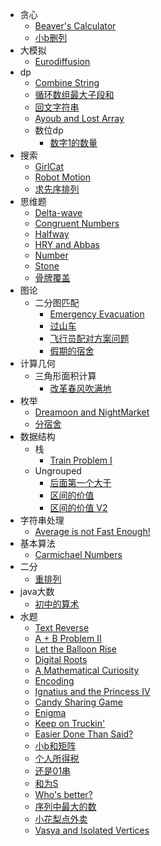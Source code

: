 - 贪心
    - [Beaver's Calculator](<https://blog.csdn.net/howardemily/article/details/54912973>)
    - [小b删列](http://www.51nod.com/Challenge/Problem.html#!#problemId=2523)
- 大模拟
    - [Eurodiffusion](<https://vjudge.net/problem/UVALive-2724>)
- dp
    - [Combine String](<http://acm.hdu.edu.cn/showproblem.php?pid=5707>)
    - [循环数组最大子段和](http://www.51nod.com/Challenge/Problem.html#!#problemId=1050)
    - [回文字符串](http://www.51nod.com/Challenge/ProblemSubmitDetail.html#!#judgeId=749313)
    - [Ayoub and Lost Array](https://vjudge.net/problem/CodeForces-1105C)
    - 数位dp
        - [数字1的数量](http://www.51nod.com/Challenge/Problem.html#!#problemId=1009)
- 搜索
    - [GirlCat](<https://vjudge.net/problem/HDU-5706>)
    - [Robot Motion](http://acm.hdu.edu.cn/showproblem.php?pid=1035)
    - [求先序排列](https://www.luogu.org/fe/problem/P1030)
- 思维题
    - [Delta-wave](<http://acm.hdu.edu.cn/showproblem.php?pid=1030>)
    - [Congruent Numbers](https://icpcarchive.ecs.baylor.edu/index.php?option=com_onlinejudge&Itemid=8&page=show_problem&problem=6201)
    - [Halfway](https://icpcarchive.ecs.baylor.edu/index.php?option=com_onlinejudge&Itemid=8&page=show_problem&problem=6203)
    - [HRY and Abbas](https://ac.nowcoder.com/acm/contest/874/C)
    - [Number](https://ac.nowcoder.com/acm/contest/893/B)
    - [Stone](https://ac.nowcoder.com/acm/contest/893/D)
    - [骨牌覆盖](http://www.51nod.com/Challenge/Problem.html#!#problemId=1031)
- 图论
    - 二分图匹配
        - [Emergency Evacuation](<https://vjudge.net/problem/CSU-2282>)
        - [过山车](<http://acm.hdu.edu.cn/showproblem.php?pid=2063>)
        - [飞行员配对方案问题](https://www.luogu.org/problemnew/show/P2756)
        - [假期的宿舍](https://www.luogu.org/problemnew/show/P2055)
- 计算几何
    - 三角形面积计算
        - [改革春风吹满地](<http://acm.hdu.edu.cn/showproblem.php?pid=2036>)
- 枚举
    - [Dreamoon and NightMarket](<https://vjudge.net/problem/Gym-101234G>)
    - [分宿舍](http://acm.hdu.edu.cn/showproblem.php?pid=6492)
- 数据结构
    - 栈
        - [Train Problem I](<http://acm.hdu.edu.cn/showproblem.php?pid=1022>)
    - Ungrouped
        - [后面第一个大于](http://www.51nod.com/Challenge/ProblemSubmitDetail.html#!#judgeId=743857)
        - [区间的价值](http://www.51nod.com/Challenge/Problem.html#!#problemId=1564)
        - [区间的价值 V2](http://www.51nod.com/Challenge/Problem.html#!#problemId=1674)
- 字符串处理
    - [Average is not Fast Enough!](http://acm.hdu.edu.cn/showproblem.php?pid=1036)
- 基本算法
    - [Carmichael Numbers](https://uva.onlinejudge.org/index.php?option=com_onlinejudge&Itemid=8&page=show_problem&problem=947)
- 二分
    - [重排列](http://www.51nod.com/Challenge/Problem.html#!#problemId=2513)
- java大数
    - [初中的算术](http://www.51nod.com/Challenge/Problem.html#!#problemId=1873)
- 水题
    - [Text Reverse](<http://acm.hdu.edu.cn/showproblem.php?pid=1062>)
    - [A + B Problem II](<http://acm.hdu.edu.cn/showproblem.php?pid=1002>)
    - [Let the Balloon Rise](<http://acm.hdu.edu.cn/showproblem.php?pid=1004>)
    - [Digital Roots](<http://acm.hdu.edu.cn/showproblem.php?pid=1013>)
    - [A Mathematical Curiosity](<http://acm.hdu.edu.cn/showproblem.php?pid=1017>)
    - [Encoding](<http://acm.hdu.edu.cn/showproblem.php?pid=1020>)
    - [Ignatius and the Princess IV](<http://acm.hdu.edu.cn/showproblem.php?pid=1029>)
    - [Candy Sharing Game](http://acm.hdu.edu.cn/showproblem.php?pid=1034)
    - [Enigma](http://codeforces.com/gym/101908/problem/E)
    - [Keep on Truckin'](http://acm.hdu.edu.cn/showproblem.php?pid=1037)
    - [Easier Done Than Said?](http://acm.hdu.edu.cn/showproblem.php?pid=1039)
    - [小b和矩阵](http://www.51nod.com/Challenge/Problem.html#!#problemId=2486)
    - [个人所得税](http://www.51nod.com/Challenge/Problem.html#!#problemId=2381)
    - [还是01串](http://www.51nod.com/Challenge/Problem.html#!#problemId=1396)
    - [和为S](http://www.51nod.com/Challenge/Problem.html#!#problemId=2518)
    - [Who's better?](https://ac.nowcoder.com/acm/contest/893/A)
    - [序列中最大的数](http://www.51nod.com/Challenge/Problem.html#!#problemId=1062)
    - [小花梨点外卖](https://acm.ecnu.edu.cn/contest/173/problem/I/)
    - [Vasya and Isolated Vertices](https://vjudge.net/problem/CodeForces-1065B)
